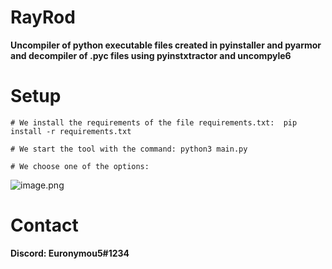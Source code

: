# RayRod
**Uncompiler of python executable files created in pyinstaller and pyarmor and decompiler of .pyc files using pyinstxtractor and uncompyle6**

# Setup
```
# We install the requirements of the file requirements.txt:  pip install -r requirements.txt
```
```
# We start the tool with the command: python3 main.py
```
```
# We choose one of the options:
```
![image.png](https://github.com/Euronymou5/RayRod/blob/main/images/ray1.png?raw=true)

# Contact
**Discord: Euronymou5#1234**
